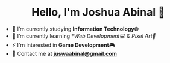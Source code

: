 <h1 align="center">Hello, I'm Joshua Abinal 👋 </h1>

- 🔭 I’m currently studying **Information Technology🌐**
- 🌱 I’m currently learning **Web Development💻 & Pixel Art👾*
- ⚡ I'm interested in **Game Development🎮**
- 📧 Contact me at **juswaabinal@gmail.com**
